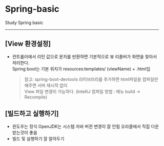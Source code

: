 # Spring-basic
Study Spring basic

----------------------
## [View 환경설정]

* 컨트롤러에서 리턴 값으로 문자를 반환하면 기본적으로 뷰 리졸버가 화면을 찾아서 처리한다.   
  Spring boot는 기본 위치가 resources:templates/ (viewName) + .html임
  > 참고: spring-boot-devtools 라이브러리를 추가하면 html파일을 컴파일만 해주면 서버 재시작 없이   
  > View 파일 변경이 가능하다. (IntelliJ 컴파일 방법 : 메뉴 build -> Recompile)

  
## [빌드하고 실행하기]
* 윈도우는 정식 OpenJDK는 시스템 자바 버젼 변경이 잘 안됨 오라클에서 직접 다운받는것이 좋음
* 빌드 및 실행하기 잘 알아두기